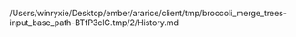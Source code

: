 /Users/winryxie/Desktop/ember/ararice/client/tmp/broccoli_merge_trees-input_base_path-BTfP3clG.tmp/2/History.md
